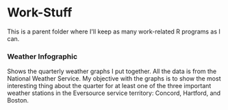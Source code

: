 # Work-Stuff
This is a parent folder where I'll keep as many work-related R programs as I can.

### Weather Infographic
Shows the quarterly weather graphs I put together. All the data is from the National Weather Service. My objective with the graphs is to show the most interesting thing about the quarter for at least one of the three important weather stations in the Eversource service territory: Concord, Hartford, and Boston.
